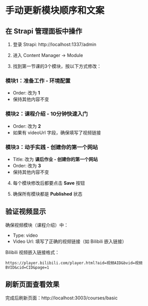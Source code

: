 # 手动更新模块顺序和文案

## 在 Strapi 管理面板中操作

1. 登录 Strapi: http://localhost:1337/admin

2. 进入 Content Manager → Module

3. 找到第一节课的3个模块，按以下方式修改：

### 模块1：准备工作 - 环境配置
- Order: 改为 **1**
- 保持其他内容不变

### 模块2：课程介绍 - 10分钟快速入门
- Order: 改为 **2**
- 如果有 videoUrl 字段，确保填写了视频链接

### 模块3：动手实践 - 创建你的第一个网站
- Title: 改为 **课后作业 - 创建你的第一个网站**
- Order: 改为 **3**
- 保持其他内容不变

4. 每个模块修改后都要点击 **Save** 按钮

5. 确保所有模块都是 **Published** 状态

## 验证视频显示

确保视频模块（课程介绍）中：
- Type: video
- Video Url: 填写了正确的视频链接（如 Bilibili 嵌入链接）

Bilibili 视频嵌入链接格式：
```
https://player.bilibili.com/player.html?aid=视频AID&bvid=视频BVID&cid=CID&page=1
```

## 刷新页面查看效果

完成后刷新页面：http://localhost:3003/courses/basic
